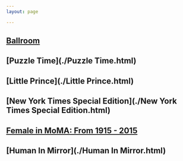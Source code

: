 ```yaml
---
layout: page

---
```


## [Ballroom](./p/ballroom.html)
## [Puzzle Time](./Puzzle Time.html)
## [Little Prince](./Little Prince.html)
## [New York Times Special Edition](./New York Times Special Edition.html)
## [Female in MoMA: From 1915 - 2015](./p/female-in-moma.html)
## [Human In Mirror](./Human In Mirror.html)

